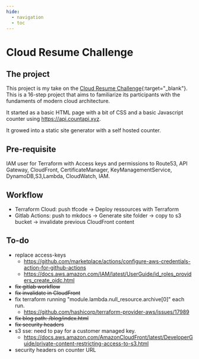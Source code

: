 ```yaml
---
hide:
  - navigation
  - toc
---
```


# Cloud Resume Challenge

## The project

This project is my take on the [Cloud Resume Challenge](https://cloudresumechallenge.dev){:target="_blank"}.
This is a 16-step project that aims to familiarize its participants with the fundaments of modern cloud architecture.

It started as a basic HTML page with a bit of CSS and a basic Javascript counter using https://api.countapi.xyz.

It growed into a static site generator with a self hosted counter.

## Pre-requisite
IAM user for Terraform with Access keys and permissions to Route53, API Gateway, CloudFront, CertificateManager, KeyManagementService, DynamoDB,S3,Lambda, CloudWatch, IAM.

## Workflow

- Terraform Cloud: push tfcode -> Deploy ressources with Terraform
- Gitlab Actions: push to mkdocs -> Generate site folder -> copy to s3 bucket -> invalidate previous CloudFront content



## To-do

- replace access-keys
  - https://github.com/marketplace/actions/configure-aws-credentials-action-for-github-actions
  - https://docs.aws.amazon.com/IAM/latest/UserGuide/id_roles_providers_create_oidc.html
- <del>fix gitlab workflow<del>
- <del>fix invalidate in CloudFront<del>
- fix terraform running "module.lambda.null_resource.archive[0]" each run.
  - https://github.com/hashicorp/terraform-provider-aws/issues/17989
- <del>fix blog path: /blog/index.html<del>
- <del>fix security headers<del>
- s3 sse: need to pay for a customer managed key.
  - https://docs.aws.amazon.com/AmazonCloudFront/latest/DeveloperGuide/private-content-restricting-access-to-s3.html
- security headers on counter URL

